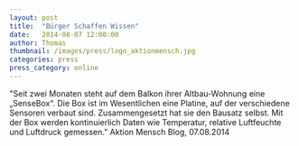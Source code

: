 ```yaml
---
layout: post
title:  "Bürger Schaffen Wissen"
date:   2014-08-07 12:00:00
author: Thomas
thumbnail: /images/press/logo_aktionmensch.jpg
categories: press
press_category: online
---
```

"Seit zwei Monaten steht auf dem Balkon ihrer Altbau-Wohnung eine „SenseBox“. Die Box ist im Wesentlichen eine Platine, auf der verschiedene Sensoren verbaut sind. Zusammengesetzt hat sie den Bausatz selbst. Mit der Box werden kontinuierlich Daten wie Temperatur, relative Luftfeuchte und Luftdruck gemessen."
Aktion Mensch Blog, 07.08.2014
